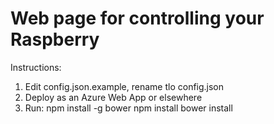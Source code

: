 # Web page for controlling your Raspberry

Instructions:
1. Edit config.json.example, rename tlo config.json
2. Deploy as an Azure Web App or elsewhere
3. Run:
npm install -g bower
npm install
bower install
